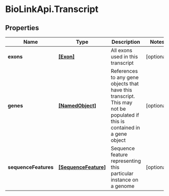 # BioLinkApi.Transcript

## Properties
Name | Type | Description | Notes
------------ | ------------- | ------------- | -------------
**exons** | [**[Exon]**](Exon.md) | All exons used in this transcript | [optional] 
**genes** | [**[NamedObject]**](NamedObject.md) | References to any gene objects that have this transcript. This may not be populated if this is contained in a gene object | [optional] 
**sequenceFeatures** | [**[SequenceFeature]**](SequenceFeature.md) | Sequence feature representing this particular instance on a genome | [optional] 


